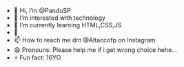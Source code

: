 - 👋 Hi, I’m @PanduSP
- 👀 I’m interested with technology
- 🌱 I’m currently learning HTML,CSS,JS
- 💞️ 
- 📫 How to reach me dm @Altaccofp on Instagram
- 😄 Pronouns: Please help me if i get wrong choice hehe...
- ⚡ Fun fact: 16YO

<!---
PanduSP/PanduSP is a ✨ special ✨ repository because its `README.md` (this file) appears on your GitHub profile.
You can click the Preview link to take a look at your changes.
--->
